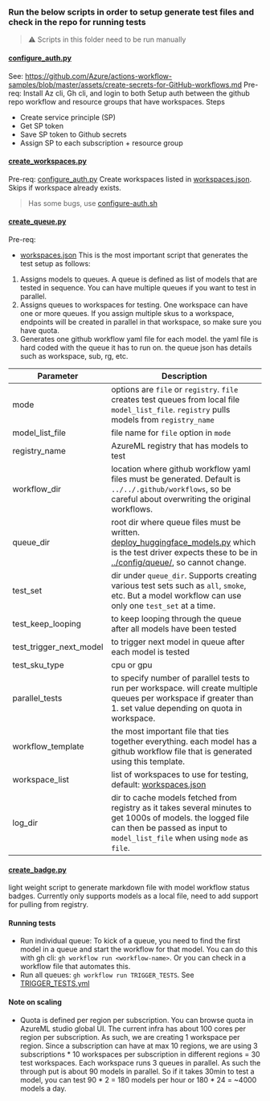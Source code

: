 ### Run the below scripts in order to setup generate test files and check in the repo for running tests

> ⚠️ Scripts in this folder need to be run manually


#### [configure_auth.py](./configure_auth.py)
See: https://github.com/Azure/actions-workflow-samples/blob/master/assets/create-secrets-for-GitHub-workflows.md
Pre-req: Install Az cli, Gh cli, and login to both
Setup auth between the github repo workflow and resource groups that have workspaces. Steps
* Create service principle (SP)
* Get SP token
* Save SP token to Github secrets
* Assign SP to each subscription + resource group

#### [create_workspaces.py](./create_workspaces.py)
Pre-req: [configure_auth.py](./configure_auth.py) 
Create workspaces listed in [workspaces.json](../config/workspaces.json). Skips if workspace already exists.
> Has some bugs, use [configure-auth.sh](./configure-auth.sh)

#### [create_queue.py](./create_queue.py)
Pre-req:
* [workspaces.json](../config/workspaces.json)
This is the most important script that generates the test setup as follows:
1. Assigns models to queues. A queue is defined as list of models that are tested in sequence. You can have multiple queues if you want to test in parallel. 
2. Assigns queues to workspaces for testing. One workspace can have one or more queues. If you assign multiple skus to a workspace, endpoints will be created in parallel in that workspace, so make sure you have quota. 
3. Generates one github workflow yaml file for each model. the yaml file is hard coded with the queue it has to run on. the queue json has details such as workspace, sub, rg, etc. 

Parameter|Description
--|--
mode|options are `file` or `registry`. `file` creates test queues from local file `model_list_file`. `registry` pulls models from `registry_name`
model_list_file|file name for `file` option in `mode`
registry_name|AzureML registry that has models to test
workflow_dir|location where github workflow yaml files must be generated. Default is `../../.github/workflows`, so be careful about overwriting the original workflows. 
queue_dir|root dir where queue files must be written. [deploy_huggingface_models.py](../src/deploy_huggingface_models.py) which is the test driver expects these to be in [../config/queue/](../config/queue/), so cannot change.
test_set|dir under `queue_dir`. Supports creating various test sets such as `all`, `smoke`, etc. But a model workflow can use only one `test_set` at a time.
test_keep_looping|to keep looping through the queue after all models have been tested
test_trigger_next_model|to trigger next model in queue after each model is tested
test_sku_type|cpu or gpu
parallel_tests| to specify number of parallel tests to run per workspace. will create multiple queues per workspace if greater than 1. set value depending on quota in workspace.
workflow_template|the most important file that ties together everything. each model has a github workflow file that is generated using this template.
workspace_list|list of workspaces to use for testing, default: [workspaces.json](../config/workspaces.json)
log_dir|dir to cache models fetched from registry as it takes several minutes to get 1000s of models. the logged file can then be passed as input to `model_list_file` when using `mode` as `file`.

#### [create_badge.py](./create_badge.py)
light weight script to generate markdown file with model workflow status badges. Currently only supports models as a local file, need to add support for pulling from registry.



#### Running tests
* Run individual queue: To kick of a queue, you need to find the first model in a queue and start the workflow for that model. You can do this with gh cli: `gh workflow run <workflow-name>`. Or you can check in a workflow file that automates this. 
* Run all queues: `gh workflow run TRIGGER_TESTS`. See [TRIGGER_TESTS.yml](../../.github/workflows/TRIGGER_TESTS.yml)

#### Note on scaling
* Quota is defined per region per subscription. You can browse quota in AzureML studio global UI. The current infra has about 100 cores per region per subscription. As such, we are creating 1 workspace per region. Since a subscription can have at max 10 regions, we are using 3 subscriptions * 10 workspaces per subscription in different regions = 30 test workspaces. Each workspace runs 3 queues in parallel. As such the through put is about 90 models in parallel. So if it takes 30min to test a model, you can test 90 * 2 = 180 models per hour or 180 * 24 = ~4000 models a day. 